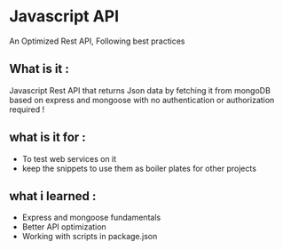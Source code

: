 # Javascript API 
An Optimized Rest API, Following best practices 
## What is it :
Javascript Rest API that returns Json data by fetching it from mongoDB 
based on express and mongoose with no authentication or authorization required !
## what is it for :
* To test web services on it 
* keep the snippets to use them as boiler plates for other projects
## what i learned : 
* Express and mongoose fundamentals 
* Better API optimization
* Working with scripts in package.json
